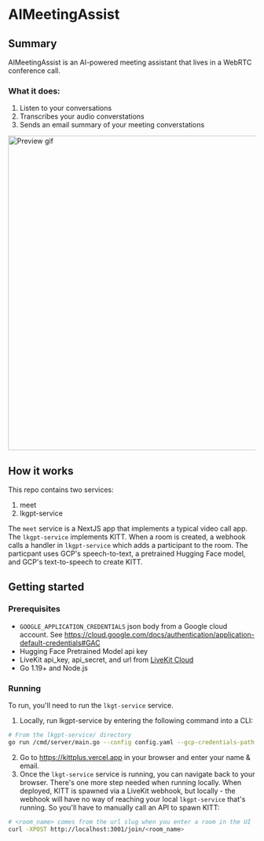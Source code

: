 # AIMeetingAssist

## Summary
AIMeetingAssist is an AI-powered meeting assistant that lives in a WebRTC conference call.

### What it does:
1. Listen to your conversations
1. Transcribes your audio converstations
1. Sends an email summary of your meeting converstations

<img src="https://user-images.githubusercontent.com/8453967/231227021-4f5a4412-ff14-4837-97e7-c55a1d9717c4.gif" 
        alt="Preview gif" 
        width="640" 
        />

## How it works

This repo contains two services:
1. meet
2. lkgpt-service

The `meet` service is a NextJS app that implements a typical video call app. The `lkgpt-service` implements KITT. When a room is created, a webhook calls a handler in `lkgpt-service` which adds a participant to the room. The particpant uses GCP's speech-to-text, a pretrained Hugging Face model, and GCP's text-to-speech to create KITT.


## Getting started

### Prerequisites

- `GOOGLE_APPLICATION_CREDENTIALS` json body from a Google cloud account. See <https://cloud.google.com/docs/authentication/application-default-credentials#GAC>
- Hugging Face Pretrained Model api key
- LiveKit api_key, api_secret, and url from [LiveKit Cloud](https://cloud.livekit.io)
- Go 1.19+ and Node.js

### Running

To run, you'll need to run the `lkgt-service` service.

1. Locally, run lkgpt-service by entering the following command into a CLI:<br>
```bash
# From the lkgpt-service/ directory
go run /cmd/server/main.go --config config.yaml --gcp-credentials-path gcp-credentials.json`
```
2. Go to https://kittplus.vercel.app in your browser and enter your name & email.
2. Once the `lkgt-service` service is running, you can navigate back to your browser. There's one more step needed when running locally. When deployed, KITT is spawned via a LiveKit webhook, but locally - the webhook will have no way of reaching your local `lkgpt-service` that's running. So you'll have to manually call an API to spawn KITT:
```bash
# <room_name> comes from the url slug when you enter a room in the UI
curl -XPOST http://localhost:3001/join/<room_name>
```